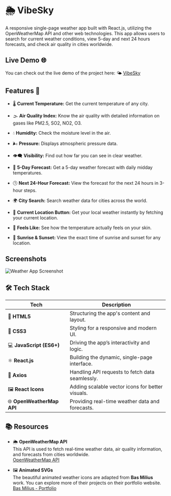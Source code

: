 
# 🌦️ VibeSky

A responsive single-page weather app built with React.js, utilizing the OpenWeatherMap API and other web technologies. This app allows users to search for current weather conditions, view 5-day and next 24 hours forecasts, and check air quality in cities worldwide.

## Live Demo 🌐
You can check out the live demo of the project here:
🌤️ [VibeSky](https://vibe-sky.web.app/)
## Features 🚀

- 🌡️ **Current Temperature:** Get the current temperature of any city.

- 🌫️ **Air Quality Index:** Know the air quality with detailed information on gases like PM2.5, SO2, NO2, O3.

- 💧 **Humidity:** Check the moisture level in the air.
- 🌬️ **Pressure:** Displays atmospheric pressure data.
- 👁️‍🗨️ **Visibility:** Find out how far you can see in clear weather.
  
- 📅 **5-Day Forecast:** Get a 5-day weather forecast with daily midday temperatures.
  
- 🕒 **Next 24-Hour Forecast:** View the forecast for the next 24 hours in 3-hour steps.

- 🌍 **City Search:** Search weather data for cities across the world.

- 📍 **Current Location Button:** Get your local weather instantly by fetching your current location.

- 🤗 **Feels Like:** See how the temperature actually feels on your skin.

- 🌅 **Sunrise & Sunset:** View the exact time of sunrise and sunset for any location.



## Screenshots

![Weather App Screenshot](https://github.com/user-attachments/assets/b0a72b58-3518-4c2b-a4c9-385445e74748)


## 🛠️ Tech Stack

| Tech                     | Description                                      |
|---------------------------|--------------------------------------------------|
| 🧱 **HTML5**               | Structuring the app's content and layout.        |
| 🎨 **CSS3**                | Styling for a responsive and modern UI.          |
| 💻 **JavaScript (ES6+)**   | Driving the app’s interactivity and logic.       |
| ⚛️ **React.js**            | Building the dynamic, single-page interface.     |
| 🔗 **Axios**               | Handling API requests to fetch data seamlessly.  |
| 🖼️ **React Icons**         | Adding scalable vector icons for better visuals. |
| 🌐 **OpenWeatherMap API**   | Providing real-time weather data and forecasts.  |

## 📚 Resources

- 🌦️ **OpenWeatherMap API**  
  This API is used to fetch real-time weather data, air quality information, and forecasts from cities worldwide.  
  [OpenWeatherMap API](https://openweathermap.org/api)

- 🖼️ **Animated SVGs**  
  The beautiful animated weather icons are adapted from **Bas Milius** work. You can explore more of their projects on their portfolio website.   
  [ Bas Milius - Portfolio](https://bas.dev/)
